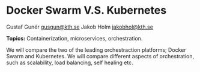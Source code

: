 # Docker Swarm V.S. Kubernetes

Gustaf Gunér <gusgun@kth.se>
Jakob Holm <jakobhol@kth.se>

**Topics:** Containerization, microservices, orchestration.

We will compare the two of the leading orchestraction platforms; Docker Swarm and Kubernetes. We will compare different aspects of orchestration, such as scalability, load balancing, self healing etc.
